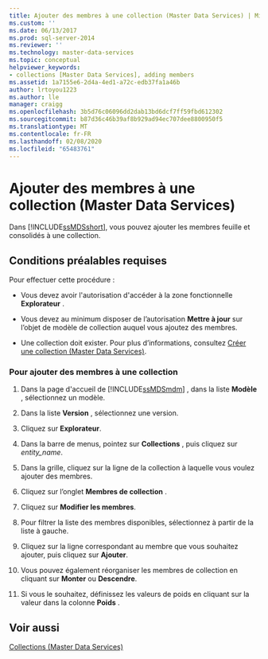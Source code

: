 ```yaml
---
title: Ajouter des membres à une collection (Master Data Services) | Microsoft Docs
ms.custom: ''
ms.date: 06/13/2017
ms.prod: sql-server-2014
ms.reviewer: ''
ms.technology: master-data-services
ms.topic: conceptual
helpviewer_keywords:
- collections [Master Data Services], adding members
ms.assetid: 1a7155e6-2d4a-4ed1-a72c-edb37fa1a46b
author: lrtoyou1223
ms.author: lle
manager: craigg
ms.openlocfilehash: 3b5d76c06096dd2dab13bd6dcf7ff59fbd612302
ms.sourcegitcommit: b87d36c46b39af8b929ad94ec707dee8800950f5
ms.translationtype: MT
ms.contentlocale: fr-FR
ms.lasthandoff: 02/08/2020
ms.locfileid: "65483761"
---
```

# <a name="add-members-to-a-collection-master-data-services"></a>Ajouter des membres à une collection (Master Data Services)
  Dans [!INCLUDE[ssMDSshort](../includes/ssmdsshort-md.md)], vous pouvez ajouter les membres feuille et consolidés à une collection.  
  
## <a name="prerequisites"></a>Conditions préalables requises  
 Pour effectuer cette procédure :  
  
-   Vous devez avoir l'autorisation d'accéder à la zone fonctionnelle **Explorateur** .  
  
-   Vous devez au minimum disposer de l’autorisation **Mettre à jour** sur l’objet de modèle de collection auquel vous ajoutez des membres.  
  
-   Une collection doit exister. Pour plus d’informations, consultez [Créer une collection &#40;Master Data Services&#41;](create-a-collection-master-data-services.md).  
  
### <a name="to-add-members-to-a-collection"></a>Pour ajouter des membres à une collection  
  
1.  Dans la page d'accueil de [!INCLUDE[ssMDSmdm](../includes/ssmdsmdm-md.md)] , dans la liste **Modèle** , sélectionnez un modèle.  
  
2.  Dans la liste **Version** , sélectionnez une version.  
  
3.  Cliquez sur **Explorateur**.  
  
4.  Dans la barre de menus, pointez sur **Collections** , puis cliquez sur *entity_name*.  
  
5.  Dans la grille, cliquez sur la ligne de la collection à laquelle vous voulez ajouter des membres.  
  
6.  Cliquez sur l’onglet **Membres de collection** .  
  
7.  Cliquez sur **Modifier les membres**.  
  
8.  Pour filtrer la liste des membres disponibles, sélectionnez à partir de la liste à gauche.  
  
9. Cliquez sur la ligne correspondant au membre que vous souhaitez ajouter, puis cliquez sur **Ajouter**.  
  
10. Vous pouvez également réorganiser les membres de collection en cliquant sur **Monter** ou **Descendre**.  
  
11. Si vous le souhaitez, définissez les valeurs de poids en cliquant sur la valeur dans la colonne **Poids** .  
  
## <a name="see-also"></a>Voir aussi  
 [Collections &#40;Master Data Services&#41;](../../2014/master-data-services/collections-master-data-services.md)  
  
  
